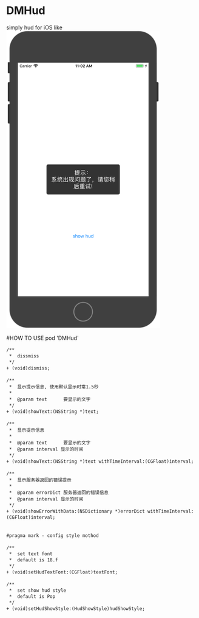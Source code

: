 # DMHud
simply hud for iOS 
like ![Image text](https://github.com/DMDavid/DMHud/blob/master/Example_Image/WechatIMG1.png)




#HOW TO USE
	pod 'DMHud'




	/**
	 *  dissmiss
	 */
	+ (void)dismiss;
	
	/**
	 *  显示提示信息, 使用默认显示时常1.5秒
	 *
	 *  @param text      要显示的文字
	 */
	+ (void)showText:(NSString *)text;
	
	/**
	 *  显示提示信息
	 *
	 *  @param text      要显示的文字
	 *  @param interval 显示的时间
	 */
	+ (void)showText:(NSString *)text withTimeInterval:(CGFloat)interval;
	
	/**
	 *  显示服务器返回的错误提示
	 *
	 *  @param errorDict 服务器返回的错误信息
	 *  @param interval 显示的时间
	 */
	+ (void)showErrorWithData:(NSDictionary *)errorDict withTimeInterval:(CGFloat)interval;
	
	
	#pragma mark - config style mothod
	
	/**
	 *  set text font
	 *  default is 18.f
	 */
	+ (void)setHudTextFont:(CGFloat)textFont;
	
	/**
	 *  set show hud style
	 *  default is Pop
	 */
	+ (void)setHudShowStyle:(HudShowStyle)hudShowStyle;

